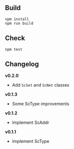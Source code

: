 ## Build
```
npm install
npm run build
```

## Check
```
npm test
```

## Changelog

**v0.2.0**
- Add `ScSet` and `ScNet` classes

**v0.1.3**
- Some ScType improvements

**v0.1.2**
- Implement ScAddr

**v0.1.1**
- Implement ScType